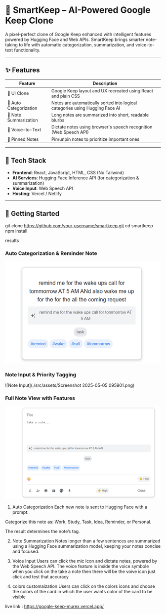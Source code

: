 # 🧠 SmartKeep – AI-Powered Google Keep Clone

A pixel-perfect clone of Google Keep enhanced with intelligent features powered by Hugging Face and Web APIs. SmartKeep brings smarter note-taking to life with automatic categorization, summarization, and voice-to-text functionality.

---

## ✨ Features

| Feature             | Description                                                                 |
|---------------------|-----------------------------------------------------------------------------|
| 🧩 UI Clone          | Google Keep layout and UX recreated using React and plain CSS              |
| 🧠 Auto Categorization | Notes are automatically sorted into logical categories using Hugging Face AI |
| 📝 Note Summarization | Long notes are summarized into short, readable blurbs                      |
| 🎤 Voice-to-Text     | Dictate notes using browser's speech recognition (Web Speech API)           |
| 📌 Pinned Notes      | Pin/unpin notes to prioritize important ones                                |

---

## 🔧 Tech Stack

- **Frontend**: React, JavaScript, HTML, CSS (No Tailwind)
- **AI Services**: Hugging Face Inference API (for categorization & summarization)
- **Voice Input**: Web Speech API
- **Hosting**: Vercel / Netlify

---

## 🚀 Getting Started

git clone https://github.com/your-username/smartkeep.git
cd smartkeep
npm install

results 

### Auto Categorization & Reminder Note
![Auto Categorization](./src/assets/Screenshot%202025-05-05%20095101.png)

### Note Input & Priority Tagging
![Note Input](./src/assets/Screenshot 2025-05-05 095901.png)

### Full Note View with Features
![Full Note View](./src/assets/Screenshot%202025-05-05%20095924.png)

1. Auto Categorization
Each new note is sent to Hugging Face with a prompt:

Categorize this note as: Work, Study, Task, Idea, Reminder, or Personal.

The result determines the note’s tag.

2. Note Summarization
Notes longer than a few sentences are summarized using a Hugging Face summarization model, keeping your notes concise and focused.

3. Voice Input
Users can click the mic icon and dictate notes, powered by the Web Speech API. The voice feature is inside the voice symbole when you click on the take a note then there will be the voive icon just click and test that accuracy

4. colors customaization
Users can click on the colors icons and choose the colors of the card in which the user wants color of the card to be visible 


live link : https://google-keep-murex.vercel.app/
